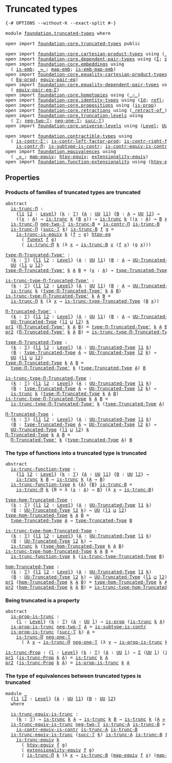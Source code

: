 # Truncated types

<pre class="Agda"><a id="28" class="Symbol">{-#</a> <a id="32" class="Keyword">OPTIONS</a> <a id="40" class="Pragma">--without-K</a> <a id="52" class="Pragma">--exact-split</a> <a id="66" class="Symbol">#-}</a>

<a id="71" class="Keyword">module</a> <a id="78" href="foundation.truncated-types.html" class="Module">foundation.truncated-types</a> <a id="105" class="Keyword">where</a>

<a id="112" class="Keyword">open</a> <a id="117" class="Keyword">import</a> <a id="124" href="foundation-core.truncated-types.html" class="Module">foundation-core.truncated-types</a> <a id="156" class="Keyword">public</a>

<a id="164" class="Keyword">open</a> <a id="169" class="Keyword">import</a> <a id="176" href="foundation-core.cartesian-product-types.html" class="Module">foundation-core.cartesian-product-types</a> <a id="216" class="Keyword">using</a> <a id="222" class="Symbol">(</a><a id="223" href="foundation-core.cartesian-product-types.html#577" class="Function Operator">_×_</a><a id="226" class="Symbol">)</a>
<a id="228" class="Keyword">open</a> <a id="233" class="Keyword">import</a> <a id="240" href="foundation-core.dependent-pair-types.html" class="Module">foundation-core.dependent-pair-types</a> <a id="277" class="Keyword">using</a> <a id="283" class="Symbol">(</a><a id="284" href="foundation-core.dependent-pair-types.html#502" class="Record">Σ</a><a id="285" class="Symbol">;</a> <a id="287" href="foundation-core.dependent-pair-types.html#575" class="InductiveConstructor">pair</a><a id="291" class="Symbol">;</a> <a id="293" href="foundation-core.dependent-pair-types.html#592" class="Field">pr1</a><a id="296" class="Symbol">;</a> <a id="298" href="foundation-core.dependent-pair-types.html#604" class="Field">pr2</a><a id="301" class="Symbol">)</a>
<a id="303" class="Keyword">open</a> <a id="308" class="Keyword">import</a> <a id="315" href="foundation-core.embeddings.html" class="Module">foundation-core.embeddings</a> <a id="342" class="Keyword">using</a>
  <a id="350" class="Symbol">(</a> <a id="352" href="foundation-core.embeddings.html#980" class="Function">is-emb</a><a id="358" class="Symbol">;</a> <a id="360" href="foundation-core.embeddings.html#1062" class="Function Operator">_↪_</a><a id="363" class="Symbol">;</a> <a id="365" href="foundation-core.embeddings.html#1205" class="Function">map-emb</a><a id="372" class="Symbol">;</a> <a id="374" href="foundation-core.embeddings.html#1252" class="Function">is-emb-map-emb</a><a id="388" class="Symbol">)</a>
<a id="390" class="Keyword">open</a> <a id="395" class="Keyword">import</a> <a id="402" href="foundation-core.equality-cartesian-product-types.html" class="Module">foundation-core.equality-cartesian-product-types</a> <a id="451" class="Keyword">using</a>
  <a id="459" class="Symbol">(</a> <a id="461" href="foundation-core.equality-cartesian-product-types.html#954" class="Function">Eq-prod</a><a id="468" class="Symbol">;</a> <a id="470" href="foundation-core.equality-cartesian-product-types.html#2322" class="Function">equiv-pair-eq</a><a id="483" class="Symbol">)</a>
<a id="485" class="Keyword">open</a> <a id="490" class="Keyword">import</a> <a id="497" href="foundation-core.equality-dependent-pair-types.html" class="Module">foundation-core.equality-dependent-pair-types</a> <a id="543" class="Keyword">using</a>
  <a id="551" class="Symbol">(</a> <a id="553" href="foundation-core.equality-dependent-pair-types.html#2412" class="Function">equiv-pair-eq-Σ</a><a id="568" class="Symbol">)</a>
<a id="570" class="Keyword">open</a> <a id="575" class="Keyword">import</a> <a id="582" href="foundation-core.homotopies.html" class="Module">foundation-core.homotopies</a> <a id="609" class="Keyword">using</a> <a id="615" class="Symbol">(</a><a id="616" href="foundation-core.homotopies.html#467" class="Function Operator">_~_</a><a id="619" class="Symbol">)</a>
<a id="621" class="Keyword">open</a> <a id="626" class="Keyword">import</a> <a id="633" href="foundation-core.identity-types.html" class="Module">foundation-core.identity-types</a> <a id="664" class="Keyword">using</a> <a id="670" class="Symbol">(</a><a id="671" href="foundation-core.identity-types.html#641" class="Datatype">Id</a><a id="673" class="Symbol">;</a> <a id="675" href="foundation-core.identity-types.html#694" class="InductiveConstructor">refl</a><a id="679" class="Symbol">;</a> <a id="681" href="foundation-core.identity-types.html#2853" class="Function">ap</a><a id="683" class="Symbol">;</a> <a id="685" href="foundation-core.identity-types.html#4584" class="Function">tr</a><a id="687" class="Symbol">)</a>
<a id="689" class="Keyword">open</a> <a id="694" class="Keyword">import</a> <a id="701" href="foundation-core.propositions.html" class="Module">foundation-core.propositions</a> <a id="730" class="Keyword">using</a> <a id="736" class="Symbol">(</a><a id="737" href="foundation-core.propositions.html#1246" class="Function">is-prop</a><a id="744" class="Symbol">)</a>
<a id="746" class="Keyword">open</a> <a id="751" class="Keyword">import</a> <a id="758" href="foundation-core.retractions.html" class="Module">foundation-core.retractions</a> <a id="786" class="Keyword">using</a> <a id="792" class="Symbol">(</a><a id="793" href="foundation-core.retractions.html#670" class="Function Operator">_retract-of_</a><a id="805" class="Symbol">)</a>
<a id="807" class="Keyword">open</a> <a id="812" class="Keyword">import</a> <a id="819" href="foundation-core.truncation-levels.html" class="Module">foundation-core.truncation-levels</a> <a id="853" class="Keyword">using</a>
  <a id="861" class="Symbol">(</a> <a id="863" href="foundation-core.truncation-levels.html#382" class="Datatype">𝕋</a><a id="864" class="Symbol">;</a> <a id="866" href="foundation-core.truncation-levels.html#403" class="InductiveConstructor">neg-two-𝕋</a><a id="875" class="Symbol">;</a> <a id="877" href="foundation-core.truncation-levels.html#435" class="Function">neg-one-𝕋</a><a id="886" class="Symbol">;</a> <a id="888" href="foundation-core.truncation-levels.html#419" class="InductiveConstructor">succ-𝕋</a><a id="894" class="Symbol">)</a>
<a id="896" class="Keyword">open</a> <a id="901" class="Keyword">import</a> <a id="908" href="foundation-core.universe-levels.html" class="Module">foundation-core.universe-levels</a> <a id="940" class="Keyword">using</a> <a id="946" class="Symbol">(</a><a id="947" href="Agda.Primitive.html#597" class="Postulate">Level</a><a id="952" class="Symbol">;</a> <a id="954" href="foundation-core.universe-levels.html#222" class="Primitive">UU</a><a id="956" class="Symbol">;</a> <a id="958" href="Agda.Primitive.html#810" class="Primitive Operator">_⊔_</a><a id="961" class="Symbol">)</a>

<a id="964" class="Keyword">open</a> <a id="969" class="Keyword">import</a> <a id="976" href="foundation.contractible-types.html" class="Module">foundation.contractible-types</a> <a id="1006" class="Keyword">using</a>
  <a id="1014" class="Symbol">(</a> <a id="1016" href="foundation-core.contractible-types.html#5794" class="Function">is-contr-Σ&#39;</a><a id="1027" class="Symbol">;</a> <a id="1029" href="foundation-core.contractible-types.html#4717" class="Function">is-contr-left-factor-prod</a><a id="1054" class="Symbol">;</a> <a id="1056" href="foundation-core.contractible-types.html#5065" class="Function">is-contr-right-factor-prod</a><a id="1082" class="Symbol">;</a>
    <a id="1088" href="foundation.contractible-types.html#1218" class="Function">is-contr-Π</a><a id="1098" class="Symbol">;</a> <a id="1100" href="foundation.contractible-types.html#2528" class="Function">is-subtype-is-contr</a><a id="1119" class="Symbol">;</a> <a id="1121" href="foundation.contractible-types.html#1681" class="Function">is-contr-equiv-is-contr</a><a id="1144" class="Symbol">)</a>
<a id="1146" class="Keyword">open</a> <a id="1151" class="Keyword">import</a> <a id="1158" href="foundation.equivalences.html" class="Module">foundation.equivalences</a> <a id="1182" class="Keyword">using</a>
  <a id="1190" class="Symbol">(</a> <a id="1192" href="foundation-core.equivalences.html#1607" class="Function Operator">_≃_</a><a id="1195" class="Symbol">;</a> <a id="1197" href="foundation-core.equivalences.html#1807" class="Function">map-equiv</a><a id="1206" class="Symbol">;</a> <a id="1208" href="foundation.equivalences.html#14016" class="Function">htpy-equiv</a><a id="1218" class="Symbol">;</a> <a id="1220" href="foundation.equivalences.html#14112" class="Function">extensionality-equiv</a><a id="1240" class="Symbol">)</a>
<a id="1242" class="Keyword">open</a> <a id="1247" class="Keyword">import</a> <a id="1254" href="foundation.function-extensionality.html" class="Module">foundation.function-extensionality</a> <a id="1289" class="Keyword">using</a> <a id="1295" class="Symbol">(</a><a id="1296" href="foundation.function-extensionality.html#946" class="Function">htpy-eq</a><a id="1303" class="Symbol">;</a> <a id="1305" href="foundation.function-extensionality.html#1240" class="Postulate">funext</a><a id="1311" class="Symbol">)</a>
</pre>
## Properties

### Products of families of truncated types are truncated

<pre class="Agda"><a id="1400" class="Keyword">abstract</a>
  <a id="is-trunc-Π"></a><a id="1411" href="foundation.truncated-types.html#1411" class="Function">is-trunc-Π</a> <a id="1422" class="Symbol">:</a>
    <a id="1428" class="Symbol">{</a><a id="1429" href="foundation.truncated-types.html#1429" class="Bound">l1</a> <a id="1432" href="foundation.truncated-types.html#1432" class="Bound">l2</a> <a id="1435" class="Symbol">:</a> <a id="1437" href="Agda.Primitive.html#597" class="Postulate">Level</a><a id="1442" class="Symbol">}</a> <a id="1444" class="Symbol">(</a><a id="1445" href="foundation.truncated-types.html#1445" class="Bound">k</a> <a id="1447" class="Symbol">:</a> <a id="1449" href="foundation-core.truncation-levels.html#382" class="Datatype">𝕋</a><a id="1450" class="Symbol">)</a> <a id="1452" class="Symbol">{</a><a id="1453" href="foundation.truncated-types.html#1453" class="Bound">A</a> <a id="1455" class="Symbol">:</a> <a id="1457" href="foundation-core.universe-levels.html#222" class="Primitive">UU</a> <a id="1460" href="foundation.truncated-types.html#1429" class="Bound">l1</a><a id="1462" class="Symbol">}</a> <a id="1464" class="Symbol">{</a><a id="1465" href="foundation.truncated-types.html#1465" class="Bound">B</a> <a id="1467" class="Symbol">:</a> <a id="1469" href="foundation.truncated-types.html#1453" class="Bound">A</a> <a id="1471" class="Symbol">→</a> <a id="1473" href="foundation-core.universe-levels.html#222" class="Primitive">UU</a> <a id="1476" href="foundation.truncated-types.html#1432" class="Bound">l2</a><a id="1478" class="Symbol">}</a> <a id="1480" class="Symbol">→</a>
    <a id="1486" class="Symbol">((</a><a id="1488" href="foundation.truncated-types.html#1488" class="Bound">x</a> <a id="1490" class="Symbol">:</a> <a id="1492" href="foundation.truncated-types.html#1453" class="Bound">A</a><a id="1493" class="Symbol">)</a> <a id="1495" class="Symbol">→</a> <a id="1497" href="foundation-core.truncated-types.html#1466" class="Function">is-trunc</a> <a id="1506" href="foundation.truncated-types.html#1445" class="Bound">k</a> <a id="1508" class="Symbol">(</a><a id="1509" href="foundation.truncated-types.html#1465" class="Bound">B</a> <a id="1511" href="foundation.truncated-types.html#1488" class="Bound">x</a><a id="1512" class="Symbol">))</a> <a id="1515" class="Symbol">→</a> <a id="1517" href="foundation-core.truncated-types.html#1466" class="Function">is-trunc</a> <a id="1526" href="foundation.truncated-types.html#1445" class="Bound">k</a> <a id="1528" class="Symbol">((</a><a id="1530" href="foundation.truncated-types.html#1530" class="Bound">x</a> <a id="1532" class="Symbol">:</a> <a id="1534" href="foundation.truncated-types.html#1453" class="Bound">A</a><a id="1535" class="Symbol">)</a> <a id="1537" class="Symbol">→</a> <a id="1539" href="foundation.truncated-types.html#1465" class="Bound">B</a> <a id="1541" href="foundation.truncated-types.html#1530" class="Bound">x</a><a id="1542" class="Symbol">)</a>
  <a id="1546" href="foundation.truncated-types.html#1411" class="Function">is-trunc-Π</a> <a id="1557" href="foundation-core.truncation-levels.html#403" class="InductiveConstructor">neg-two-𝕋</a> <a id="1567" href="foundation.truncated-types.html#1567" class="Bound">is-trunc-B</a> <a id="1578" class="Symbol">=</a> <a id="1580" href="foundation.contractible-types.html#1218" class="Function">is-contr-Π</a> <a id="1591" href="foundation.truncated-types.html#1567" class="Bound">is-trunc-B</a>
  <a id="1604" href="foundation.truncated-types.html#1411" class="Function">is-trunc-Π</a> <a id="1615" class="Symbol">(</a><a id="1616" href="foundation-core.truncation-levels.html#419" class="InductiveConstructor">succ-𝕋</a> <a id="1623" href="foundation.truncated-types.html#1623" class="Bound">k</a><a id="1624" class="Symbol">)</a> <a id="1626" href="foundation.truncated-types.html#1626" class="Bound">is-trunc-B</a> <a id="1637" href="foundation.truncated-types.html#1637" class="Bound">f</a> <a id="1639" href="foundation.truncated-types.html#1639" class="Bound">g</a> <a id="1641" class="Symbol">=</a>
    <a id="1647" href="foundation-core.truncated-types.html#3918" class="Function">is-trunc-is-equiv</a> <a id="1665" href="foundation.truncated-types.html#1623" class="Bound">k</a> <a id="1667" class="Symbol">(</a><a id="1668" href="foundation.truncated-types.html#1637" class="Bound">f</a> <a id="1670" href="foundation-core.homotopies.html#467" class="Function Operator">~</a> <a id="1672" href="foundation.truncated-types.html#1639" class="Bound">g</a><a id="1673" class="Symbol">)</a> <a id="1675" href="foundation.function-extensionality.html#946" class="Function">htpy-eq</a>
      <a id="1689" class="Symbol">(</a> <a id="1691" href="foundation.function-extensionality.html#1240" class="Postulate">funext</a> <a id="1698" href="foundation.truncated-types.html#1637" class="Bound">f</a> <a id="1700" href="foundation.truncated-types.html#1639" class="Bound">g</a><a id="1701" class="Symbol">)</a>
      <a id="1709" class="Symbol">(</a> <a id="1711" href="foundation.truncated-types.html#1411" class="Function">is-trunc-Π</a> <a id="1722" href="foundation.truncated-types.html#1623" class="Bound">k</a> <a id="1724" class="Symbol">(λ</a> <a id="1727" href="foundation.truncated-types.html#1727" class="Bound">x</a> <a id="1729" class="Symbol">→</a> <a id="1731" href="foundation.truncated-types.html#1626" class="Bound">is-trunc-B</a> <a id="1742" href="foundation.truncated-types.html#1727" class="Bound">x</a> <a id="1744" class="Symbol">(</a><a id="1745" href="foundation.truncated-types.html#1637" class="Bound">f</a> <a id="1747" href="foundation.truncated-types.html#1727" class="Bound">x</a><a id="1748" class="Symbol">)</a> <a id="1750" class="Symbol">(</a><a id="1751" href="foundation.truncated-types.html#1639" class="Bound">g</a> <a id="1753" href="foundation.truncated-types.html#1727" class="Bound">x</a><a id="1754" class="Symbol">)))</a>

<a id="type-Π-Truncated-Type&#39;"></a><a id="1759" href="foundation.truncated-types.html#1759" class="Function">type-Π-Truncated-Type&#39;</a> <a id="1782" class="Symbol">:</a>
  <a id="1786" class="Symbol">(</a><a id="1787" href="foundation.truncated-types.html#1787" class="Bound">k</a> <a id="1789" class="Symbol">:</a> <a id="1791" href="foundation-core.truncation-levels.html#382" class="Datatype">𝕋</a><a id="1792" class="Symbol">)</a> <a id="1794" class="Symbol">{</a><a id="1795" href="foundation.truncated-types.html#1795" class="Bound">l1</a> <a id="1798" href="foundation.truncated-types.html#1798" class="Bound">l2</a> <a id="1801" class="Symbol">:</a> <a id="1803" href="Agda.Primitive.html#597" class="Postulate">Level</a><a id="1808" class="Symbol">}</a> <a id="1810" class="Symbol">(</a><a id="1811" href="foundation.truncated-types.html#1811" class="Bound">A</a> <a id="1813" class="Symbol">:</a> <a id="1815" href="foundation-core.universe-levels.html#222" class="Primitive">UU</a> <a id="1818" href="foundation.truncated-types.html#1795" class="Bound">l1</a><a id="1820" class="Symbol">)</a> <a id="1822" class="Symbol">(</a><a id="1823" href="foundation.truncated-types.html#1823" class="Bound">B</a> <a id="1825" class="Symbol">:</a> <a id="1827" href="foundation.truncated-types.html#1811" class="Bound">A</a> <a id="1829" class="Symbol">→</a> <a id="1831" href="foundation-core.truncated-types.html#1651" class="Function">UU-Truncated-Type</a> <a id="1849" href="foundation.truncated-types.html#1798" class="Bound">l2</a> <a id="1852" href="foundation.truncated-types.html#1787" class="Bound">k</a><a id="1853" class="Symbol">)</a> <a id="1855" class="Symbol">→</a>
  <a id="1859" href="foundation-core.universe-levels.html#222" class="Primitive">UU</a> <a id="1862" class="Symbol">(</a><a id="1863" href="foundation.truncated-types.html#1795" class="Bound">l1</a> <a id="1866" href="Agda.Primitive.html#810" class="Primitive Operator">⊔</a> <a id="1868" href="foundation.truncated-types.html#1798" class="Bound">l2</a><a id="1870" class="Symbol">)</a>
<a id="1872" href="foundation.truncated-types.html#1759" class="Function">type-Π-Truncated-Type&#39;</a> <a id="1895" href="foundation.truncated-types.html#1895" class="Bound">k</a> <a id="1897" href="foundation.truncated-types.html#1897" class="Bound">A</a> <a id="1899" href="foundation.truncated-types.html#1899" class="Bound">B</a> <a id="1901" class="Symbol">=</a> <a id="1903" class="Symbol">(</a><a id="1904" href="foundation.truncated-types.html#1904" class="Bound">x</a> <a id="1906" class="Symbol">:</a> <a id="1908" href="foundation.truncated-types.html#1897" class="Bound">A</a><a id="1909" class="Symbol">)</a> <a id="1911" class="Symbol">→</a> <a id="1913" href="foundation-core.truncated-types.html#1792" class="Function">type-Truncated-Type</a> <a id="1933" class="Symbol">(</a><a id="1934" href="foundation.truncated-types.html#1899" class="Bound">B</a> <a id="1936" href="foundation.truncated-types.html#1904" class="Bound">x</a><a id="1937" class="Symbol">)</a>

<a id="is-trunc-type-Π-Truncated-Type&#39;"></a><a id="1940" href="foundation.truncated-types.html#1940" class="Function">is-trunc-type-Π-Truncated-Type&#39;</a> <a id="1972" class="Symbol">:</a>
  <a id="1976" class="Symbol">(</a><a id="1977" href="foundation.truncated-types.html#1977" class="Bound">k</a> <a id="1979" class="Symbol">:</a> <a id="1981" href="foundation-core.truncation-levels.html#382" class="Datatype">𝕋</a><a id="1982" class="Symbol">)</a> <a id="1984" class="Symbol">{</a><a id="1985" href="foundation.truncated-types.html#1985" class="Bound">l1</a> <a id="1988" href="foundation.truncated-types.html#1988" class="Bound">l2</a> <a id="1991" class="Symbol">:</a> <a id="1993" href="Agda.Primitive.html#597" class="Postulate">Level</a><a id="1998" class="Symbol">}</a> <a id="2000" class="Symbol">(</a><a id="2001" href="foundation.truncated-types.html#2001" class="Bound">A</a> <a id="2003" class="Symbol">:</a> <a id="2005" href="foundation-core.universe-levels.html#222" class="Primitive">UU</a> <a id="2008" href="foundation.truncated-types.html#1985" class="Bound">l1</a><a id="2010" class="Symbol">)</a> <a id="2012" class="Symbol">(</a><a id="2013" href="foundation.truncated-types.html#2013" class="Bound">B</a> <a id="2015" class="Symbol">:</a> <a id="2017" href="foundation.truncated-types.html#2001" class="Bound">A</a> <a id="2019" class="Symbol">→</a> <a id="2021" href="foundation-core.truncated-types.html#1651" class="Function">UU-Truncated-Type</a> <a id="2039" href="foundation.truncated-types.html#1988" class="Bound">l2</a> <a id="2042" href="foundation.truncated-types.html#1977" class="Bound">k</a><a id="2043" class="Symbol">)</a> <a id="2045" class="Symbol">→</a>
  <a id="2049" href="foundation-core.truncated-types.html#1466" class="Function">is-trunc</a> <a id="2058" href="foundation.truncated-types.html#1977" class="Bound">k</a> <a id="2060" class="Symbol">(</a><a id="2061" href="foundation.truncated-types.html#1759" class="Function">type-Π-Truncated-Type&#39;</a> <a id="2084" href="foundation.truncated-types.html#1977" class="Bound">k</a> <a id="2086" href="foundation.truncated-types.html#2001" class="Bound">A</a> <a id="2088" href="foundation.truncated-types.html#2013" class="Bound">B</a><a id="2089" class="Symbol">)</a>
<a id="2091" href="foundation.truncated-types.html#1940" class="Function">is-trunc-type-Π-Truncated-Type&#39;</a> <a id="2123" href="foundation.truncated-types.html#2123" class="Bound">k</a> <a id="2125" href="foundation.truncated-types.html#2125" class="Bound">A</a> <a id="2127" href="foundation.truncated-types.html#2127" class="Bound">B</a> <a id="2129" class="Symbol">=</a>
  <a id="2133" href="foundation.truncated-types.html#1411" class="Function">is-trunc-Π</a> <a id="2144" href="foundation.truncated-types.html#2123" class="Bound">k</a> <a id="2146" class="Symbol">(λ</a> <a id="2149" href="foundation.truncated-types.html#2149" class="Bound">x</a> <a id="2151" class="Symbol">→</a> <a id="2153" href="foundation-core.truncated-types.html#1887" class="Function">is-trunc-type-Truncated-Type</a> <a id="2182" class="Symbol">(</a><a id="2183" href="foundation.truncated-types.html#2127" class="Bound">B</a> <a id="2185" href="foundation.truncated-types.html#2149" class="Bound">x</a><a id="2186" class="Symbol">))</a>

<a id="Π-Truncated-Type&#39;"></a><a id="2190" href="foundation.truncated-types.html#2190" class="Function">Π-Truncated-Type&#39;</a> <a id="2208" class="Symbol">:</a>
  <a id="2212" class="Symbol">(</a><a id="2213" href="foundation.truncated-types.html#2213" class="Bound">k</a> <a id="2215" class="Symbol">:</a> <a id="2217" href="foundation-core.truncation-levels.html#382" class="Datatype">𝕋</a><a id="2218" class="Symbol">)</a> <a id="2220" class="Symbol">{</a><a id="2221" href="foundation.truncated-types.html#2221" class="Bound">l1</a> <a id="2224" href="foundation.truncated-types.html#2224" class="Bound">l2</a> <a id="2227" class="Symbol">:</a> <a id="2229" href="Agda.Primitive.html#597" class="Postulate">Level</a><a id="2234" class="Symbol">}</a> <a id="2236" class="Symbol">(</a><a id="2237" href="foundation.truncated-types.html#2237" class="Bound">A</a> <a id="2239" class="Symbol">:</a> <a id="2241" href="foundation-core.universe-levels.html#222" class="Primitive">UU</a> <a id="2244" href="foundation.truncated-types.html#2221" class="Bound">l1</a><a id="2246" class="Symbol">)</a> <a id="2248" class="Symbol">(</a><a id="2249" href="foundation.truncated-types.html#2249" class="Bound">B</a> <a id="2251" class="Symbol">:</a> <a id="2253" href="foundation.truncated-types.html#2237" class="Bound">A</a> <a id="2255" class="Symbol">→</a> <a id="2257" href="foundation-core.truncated-types.html#1651" class="Function">UU-Truncated-Type</a> <a id="2275" href="foundation.truncated-types.html#2224" class="Bound">l2</a> <a id="2278" href="foundation.truncated-types.html#2213" class="Bound">k</a><a id="2279" class="Symbol">)</a> <a id="2281" class="Symbol">→</a>
  <a id="2285" href="foundation-core.truncated-types.html#1651" class="Function">UU-Truncated-Type</a> <a id="2303" class="Symbol">(</a><a id="2304" href="foundation.truncated-types.html#2221" class="Bound">l1</a> <a id="2307" href="Agda.Primitive.html#810" class="Primitive Operator">⊔</a> <a id="2309" href="foundation.truncated-types.html#2224" class="Bound">l2</a><a id="2311" class="Symbol">)</a> <a id="2313" href="foundation.truncated-types.html#2213" class="Bound">k</a>
<a id="2315" href="foundation-core.dependent-pair-types.html#592" class="Field">pr1</a> <a id="2319" class="Symbol">(</a><a id="2320" href="foundation.truncated-types.html#2190" class="Function">Π-Truncated-Type&#39;</a> <a id="2338" href="foundation.truncated-types.html#2338" class="Bound">k</a> <a id="2340" href="foundation.truncated-types.html#2340" class="Bound">A</a> <a id="2342" href="foundation.truncated-types.html#2342" class="Bound">B</a><a id="2343" class="Symbol">)</a> <a id="2345" class="Symbol">=</a> <a id="2347" href="foundation.truncated-types.html#1759" class="Function">type-Π-Truncated-Type&#39;</a> <a id="2370" href="foundation.truncated-types.html#2338" class="Bound">k</a> <a id="2372" href="foundation.truncated-types.html#2340" class="Bound">A</a> <a id="2374" href="foundation.truncated-types.html#2342" class="Bound">B</a>
<a id="2376" href="foundation-core.dependent-pair-types.html#604" class="Field">pr2</a> <a id="2380" class="Symbol">(</a><a id="2381" href="foundation.truncated-types.html#2190" class="Function">Π-Truncated-Type&#39;</a> <a id="2399" href="foundation.truncated-types.html#2399" class="Bound">k</a> <a id="2401" href="foundation.truncated-types.html#2401" class="Bound">A</a> <a id="2403" href="foundation.truncated-types.html#2403" class="Bound">B</a><a id="2404" class="Symbol">)</a> <a id="2406" class="Symbol">=</a> <a id="2408" href="foundation.truncated-types.html#1940" class="Function">is-trunc-type-Π-Truncated-Type&#39;</a> <a id="2440" href="foundation.truncated-types.html#2399" class="Bound">k</a> <a id="2442" href="foundation.truncated-types.html#2401" class="Bound">A</a> <a id="2444" href="foundation.truncated-types.html#2403" class="Bound">B</a>

<a id="type-Π-Truncated-Type"></a><a id="2447" href="foundation.truncated-types.html#2447" class="Function">type-Π-Truncated-Type</a> <a id="2469" class="Symbol">:</a>
  <a id="2473" class="Symbol">(</a><a id="2474" href="foundation.truncated-types.html#2474" class="Bound">k</a> <a id="2476" class="Symbol">:</a> <a id="2478" href="foundation-core.truncation-levels.html#382" class="Datatype">𝕋</a><a id="2479" class="Symbol">)</a> <a id="2481" class="Symbol">{</a><a id="2482" href="foundation.truncated-types.html#2482" class="Bound">l1</a> <a id="2485" href="foundation.truncated-types.html#2485" class="Bound">l2</a> <a id="2488" class="Symbol">:</a> <a id="2490" href="Agda.Primitive.html#597" class="Postulate">Level</a><a id="2495" class="Symbol">}</a> <a id="2497" class="Symbol">(</a><a id="2498" href="foundation.truncated-types.html#2498" class="Bound">A</a> <a id="2500" class="Symbol">:</a> <a id="2502" href="foundation-core.truncated-types.html#1651" class="Function">UU-Truncated-Type</a> <a id="2520" href="foundation.truncated-types.html#2482" class="Bound">l1</a> <a id="2523" href="foundation.truncated-types.html#2474" class="Bound">k</a><a id="2524" class="Symbol">)</a>
  <a id="2528" class="Symbol">(</a><a id="2529" href="foundation.truncated-types.html#2529" class="Bound">B</a> <a id="2531" class="Symbol">:</a> <a id="2533" href="foundation-core.truncated-types.html#1792" class="Function">type-Truncated-Type</a> <a id="2553" href="foundation.truncated-types.html#2498" class="Bound">A</a> <a id="2555" class="Symbol">→</a> <a id="2557" href="foundation-core.truncated-types.html#1651" class="Function">UU-Truncated-Type</a> <a id="2575" href="foundation.truncated-types.html#2485" class="Bound">l2</a> <a id="2578" href="foundation.truncated-types.html#2474" class="Bound">k</a><a id="2579" class="Symbol">)</a> <a id="2581" class="Symbol">→</a>
  <a id="2585" href="foundation-core.universe-levels.html#222" class="Primitive">UU</a> <a id="2588" class="Symbol">(</a><a id="2589" href="foundation.truncated-types.html#2482" class="Bound">l1</a> <a id="2592" href="Agda.Primitive.html#810" class="Primitive Operator">⊔</a> <a id="2594" href="foundation.truncated-types.html#2485" class="Bound">l2</a><a id="2596" class="Symbol">)</a>
<a id="2598" href="foundation.truncated-types.html#2447" class="Function">type-Π-Truncated-Type</a> <a id="2620" href="foundation.truncated-types.html#2620" class="Bound">k</a> <a id="2622" href="foundation.truncated-types.html#2622" class="Bound">A</a> <a id="2624" href="foundation.truncated-types.html#2624" class="Bound">B</a> <a id="2626" class="Symbol">=</a>
  <a id="2630" href="foundation.truncated-types.html#1759" class="Function">type-Π-Truncated-Type&#39;</a> <a id="2653" href="foundation.truncated-types.html#2620" class="Bound">k</a> <a id="2655" class="Symbol">(</a><a id="2656" href="foundation-core.truncated-types.html#1792" class="Function">type-Truncated-Type</a> <a id="2676" href="foundation.truncated-types.html#2622" class="Bound">A</a><a id="2677" class="Symbol">)</a> <a id="2679" href="foundation.truncated-types.html#2624" class="Bound">B</a>

<a id="is-trunc-type-Π-Truncated-Type"></a><a id="2682" href="foundation.truncated-types.html#2682" class="Function">is-trunc-type-Π-Truncated-Type</a> <a id="2713" class="Symbol">:</a>
  <a id="2717" class="Symbol">(</a><a id="2718" href="foundation.truncated-types.html#2718" class="Bound">k</a> <a id="2720" class="Symbol">:</a> <a id="2722" href="foundation-core.truncation-levels.html#382" class="Datatype">𝕋</a><a id="2723" class="Symbol">)</a> <a id="2725" class="Symbol">{</a><a id="2726" href="foundation.truncated-types.html#2726" class="Bound">l1</a> <a id="2729" href="foundation.truncated-types.html#2729" class="Bound">l2</a> <a id="2732" class="Symbol">:</a> <a id="2734" href="Agda.Primitive.html#597" class="Postulate">Level</a><a id="2739" class="Symbol">}</a> <a id="2741" class="Symbol">(</a><a id="2742" href="foundation.truncated-types.html#2742" class="Bound">A</a> <a id="2744" class="Symbol">:</a> <a id="2746" href="foundation-core.truncated-types.html#1651" class="Function">UU-Truncated-Type</a> <a id="2764" href="foundation.truncated-types.html#2726" class="Bound">l1</a> <a id="2767" href="foundation.truncated-types.html#2718" class="Bound">k</a><a id="2768" class="Symbol">)</a>
  <a id="2772" class="Symbol">(</a><a id="2773" href="foundation.truncated-types.html#2773" class="Bound">B</a> <a id="2775" class="Symbol">:</a> <a id="2777" href="foundation-core.truncated-types.html#1792" class="Function">type-Truncated-Type</a> <a id="2797" href="foundation.truncated-types.html#2742" class="Bound">A</a> <a id="2799" class="Symbol">→</a> <a id="2801" href="foundation-core.truncated-types.html#1651" class="Function">UU-Truncated-Type</a> <a id="2819" href="foundation.truncated-types.html#2729" class="Bound">l2</a> <a id="2822" href="foundation.truncated-types.html#2718" class="Bound">k</a><a id="2823" class="Symbol">)</a> <a id="2825" class="Symbol">→</a>
  <a id="2829" href="foundation-core.truncated-types.html#1466" class="Function">is-trunc</a> <a id="2838" href="foundation.truncated-types.html#2718" class="Bound">k</a> <a id="2840" class="Symbol">(</a><a id="2841" href="foundation.truncated-types.html#2447" class="Function">type-Π-Truncated-Type</a> <a id="2863" href="foundation.truncated-types.html#2718" class="Bound">k</a> <a id="2865" href="foundation.truncated-types.html#2742" class="Bound">A</a> <a id="2867" href="foundation.truncated-types.html#2773" class="Bound">B</a><a id="2868" class="Symbol">)</a>
<a id="2870" href="foundation.truncated-types.html#2682" class="Function">is-trunc-type-Π-Truncated-Type</a> <a id="2901" href="foundation.truncated-types.html#2901" class="Bound">k</a> <a id="2903" href="foundation.truncated-types.html#2903" class="Bound">A</a> <a id="2905" href="foundation.truncated-types.html#2905" class="Bound">B</a> <a id="2907" class="Symbol">=</a>
  <a id="2911" href="foundation.truncated-types.html#1940" class="Function">is-trunc-type-Π-Truncated-Type&#39;</a> <a id="2943" href="foundation.truncated-types.html#2901" class="Bound">k</a> <a id="2945" class="Symbol">(</a><a id="2946" href="foundation-core.truncated-types.html#1792" class="Function">type-Truncated-Type</a> <a id="2966" href="foundation.truncated-types.html#2903" class="Bound">A</a><a id="2967" class="Symbol">)</a> <a id="2969" href="foundation.truncated-types.html#2905" class="Bound">B</a>

<a id="Π-Truncated-Type"></a><a id="2972" href="foundation.truncated-types.html#2972" class="Function">Π-Truncated-Type</a> <a id="2989" class="Symbol">:</a>
  <a id="2993" class="Symbol">(</a><a id="2994" href="foundation.truncated-types.html#2994" class="Bound">k</a> <a id="2996" class="Symbol">:</a> <a id="2998" href="foundation-core.truncation-levels.html#382" class="Datatype">𝕋</a><a id="2999" class="Symbol">)</a> <a id="3001" class="Symbol">{</a><a id="3002" href="foundation.truncated-types.html#3002" class="Bound">l1</a> <a id="3005" href="foundation.truncated-types.html#3005" class="Bound">l2</a> <a id="3008" class="Symbol">:</a> <a id="3010" href="Agda.Primitive.html#597" class="Postulate">Level</a><a id="3015" class="Symbol">}</a> <a id="3017" class="Symbol">(</a><a id="3018" href="foundation.truncated-types.html#3018" class="Bound">A</a> <a id="3020" class="Symbol">:</a> <a id="3022" href="foundation-core.truncated-types.html#1651" class="Function">UU-Truncated-Type</a> <a id="3040" href="foundation.truncated-types.html#3002" class="Bound">l1</a> <a id="3043" href="foundation.truncated-types.html#2994" class="Bound">k</a><a id="3044" class="Symbol">)</a>
  <a id="3048" class="Symbol">(</a><a id="3049" href="foundation.truncated-types.html#3049" class="Bound">B</a> <a id="3051" class="Symbol">:</a> <a id="3053" href="foundation-core.truncated-types.html#1792" class="Function">type-Truncated-Type</a> <a id="3073" href="foundation.truncated-types.html#3018" class="Bound">A</a> <a id="3075" class="Symbol">→</a> <a id="3077" href="foundation-core.truncated-types.html#1651" class="Function">UU-Truncated-Type</a> <a id="3095" href="foundation.truncated-types.html#3005" class="Bound">l2</a> <a id="3098" href="foundation.truncated-types.html#2994" class="Bound">k</a><a id="3099" class="Symbol">)</a> <a id="3101" class="Symbol">→</a>
  <a id="3105" href="foundation-core.truncated-types.html#1651" class="Function">UU-Truncated-Type</a> <a id="3123" class="Symbol">(</a><a id="3124" href="foundation.truncated-types.html#3002" class="Bound">l1</a> <a id="3127" href="Agda.Primitive.html#810" class="Primitive Operator">⊔</a> <a id="3129" href="foundation.truncated-types.html#3005" class="Bound">l2</a><a id="3131" class="Symbol">)</a> <a id="3133" href="foundation.truncated-types.html#2994" class="Bound">k</a>
<a id="3135" href="foundation.truncated-types.html#2972" class="Function">Π-Truncated-Type</a> <a id="3152" href="foundation.truncated-types.html#3152" class="Bound">k</a> <a id="3154" href="foundation.truncated-types.html#3154" class="Bound">A</a> <a id="3156" href="foundation.truncated-types.html#3156" class="Bound">B</a> <a id="3158" class="Symbol">=</a>
  <a id="3162" href="foundation.truncated-types.html#2190" class="Function">Π-Truncated-Type&#39;</a> <a id="3180" href="foundation.truncated-types.html#3152" class="Bound">k</a> <a id="3182" class="Symbol">(</a><a id="3183" href="foundation-core.truncated-types.html#1792" class="Function">type-Truncated-Type</a> <a id="3203" href="foundation.truncated-types.html#3154" class="Bound">A</a><a id="3204" class="Symbol">)</a> <a id="3206" href="foundation.truncated-types.html#3156" class="Bound">B</a>
</pre>
### The type of functions into a truncated type is truncated

<pre class="Agda"><a id="3283" class="Keyword">abstract</a>
  <a id="is-trunc-function-type"></a><a id="3294" href="foundation.truncated-types.html#3294" class="Function">is-trunc-function-type</a> <a id="3317" class="Symbol">:</a>
    <a id="3323" class="Symbol">{</a><a id="3324" href="foundation.truncated-types.html#3324" class="Bound">l1</a> <a id="3327" href="foundation.truncated-types.html#3327" class="Bound">l2</a> <a id="3330" class="Symbol">:</a> <a id="3332" href="Agda.Primitive.html#597" class="Postulate">Level</a><a id="3337" class="Symbol">}</a> <a id="3339" class="Symbol">(</a><a id="3340" href="foundation.truncated-types.html#3340" class="Bound">k</a> <a id="3342" class="Symbol">:</a> <a id="3344" href="foundation-core.truncation-levels.html#382" class="Datatype">𝕋</a><a id="3345" class="Symbol">)</a> <a id="3347" class="Symbol">{</a><a id="3348" href="foundation.truncated-types.html#3348" class="Bound">A</a> <a id="3350" class="Symbol">:</a> <a id="3352" href="foundation-core.universe-levels.html#222" class="Primitive">UU</a> <a id="3355" href="foundation.truncated-types.html#3324" class="Bound">l1</a><a id="3357" class="Symbol">}</a> <a id="3359" class="Symbol">{</a><a id="3360" href="foundation.truncated-types.html#3360" class="Bound">B</a> <a id="3362" class="Symbol">:</a> <a id="3364" href="foundation-core.universe-levels.html#222" class="Primitive">UU</a> <a id="3367" href="foundation.truncated-types.html#3327" class="Bound">l2</a><a id="3369" class="Symbol">}</a> <a id="3371" class="Symbol">→</a>
    <a id="3377" href="foundation-core.truncated-types.html#1466" class="Function">is-trunc</a> <a id="3386" href="foundation.truncated-types.html#3340" class="Bound">k</a> <a id="3388" href="foundation.truncated-types.html#3360" class="Bound">B</a> <a id="3390" class="Symbol">→</a> <a id="3392" href="foundation-core.truncated-types.html#1466" class="Function">is-trunc</a> <a id="3401" href="foundation.truncated-types.html#3340" class="Bound">k</a> <a id="3403" class="Symbol">(</a><a id="3404" href="foundation.truncated-types.html#3348" class="Bound">A</a> <a id="3406" class="Symbol">→</a> <a id="3408" href="foundation.truncated-types.html#3360" class="Bound">B</a><a id="3409" class="Symbol">)</a>
  <a id="3413" href="foundation.truncated-types.html#3294" class="Function">is-trunc-function-type</a> <a id="3436" href="foundation.truncated-types.html#3436" class="Bound">k</a> <a id="3438" class="Symbol">{</a><a id="3439" href="foundation.truncated-types.html#3439" class="Bound">A</a><a id="3440" class="Symbol">}</a> <a id="3442" class="Symbol">{</a><a id="3443" href="foundation.truncated-types.html#3443" class="Bound">B</a><a id="3444" class="Symbol">}</a> <a id="3446" href="foundation.truncated-types.html#3446" class="Bound">is-trunc-B</a> <a id="3457" class="Symbol">=</a>
    <a id="3463" href="foundation.truncated-types.html#1411" class="Function">is-trunc-Π</a> <a id="3474" href="foundation.truncated-types.html#3436" class="Bound">k</a> <a id="3476" class="Symbol">{</a><a id="3477" class="Argument">B</a> <a id="3479" class="Symbol">=</a> <a id="3481" class="Symbol">λ</a> <a id="3483" class="Symbol">(</a><a id="3484" href="foundation.truncated-types.html#3484" class="Bound">x</a> <a id="3486" class="Symbol">:</a> <a id="3488" href="foundation.truncated-types.html#3439" class="Bound">A</a><a id="3489" class="Symbol">)</a> <a id="3491" class="Symbol">→</a> <a id="3493" href="foundation.truncated-types.html#3443" class="Bound">B</a><a id="3494" class="Symbol">}</a> <a id="3496" class="Symbol">(λ</a> <a id="3499" href="foundation.truncated-types.html#3499" class="Bound">x</a> <a id="3501" class="Symbol">→</a> <a id="3503" href="foundation.truncated-types.html#3446" class="Bound">is-trunc-B</a><a id="3513" class="Symbol">)</a>

<a id="type-hom-Truncated-Type"></a><a id="3516" href="foundation.truncated-types.html#3516" class="Function">type-hom-Truncated-Type</a> <a id="3540" class="Symbol">:</a>
  <a id="3544" class="Symbol">(</a><a id="3545" href="foundation.truncated-types.html#3545" class="Bound">k</a> <a id="3547" class="Symbol">:</a> <a id="3549" href="foundation-core.truncation-levels.html#382" class="Datatype">𝕋</a><a id="3550" class="Symbol">)</a> <a id="3552" class="Symbol">{</a><a id="3553" href="foundation.truncated-types.html#3553" class="Bound">l1</a> <a id="3556" href="foundation.truncated-types.html#3556" class="Bound">l2</a> <a id="3559" class="Symbol">:</a> <a id="3561" href="Agda.Primitive.html#597" class="Postulate">Level</a><a id="3566" class="Symbol">}</a> <a id="3568" class="Symbol">(</a><a id="3569" href="foundation.truncated-types.html#3569" class="Bound">A</a> <a id="3571" class="Symbol">:</a> <a id="3573" href="foundation-core.truncated-types.html#1651" class="Function">UU-Truncated-Type</a> <a id="3591" href="foundation.truncated-types.html#3553" class="Bound">l1</a> <a id="3594" href="foundation.truncated-types.html#3545" class="Bound">k</a><a id="3595" class="Symbol">)</a>
  <a id="3599" class="Symbol">(</a><a id="3600" href="foundation.truncated-types.html#3600" class="Bound">B</a> <a id="3602" class="Symbol">:</a> <a id="3604" href="foundation-core.truncated-types.html#1651" class="Function">UU-Truncated-Type</a> <a id="3622" href="foundation.truncated-types.html#3556" class="Bound">l2</a> <a id="3625" href="foundation.truncated-types.html#3545" class="Bound">k</a><a id="3626" class="Symbol">)</a> <a id="3628" class="Symbol">→</a> <a id="3630" href="foundation-core.universe-levels.html#222" class="Primitive">UU</a> <a id="3633" class="Symbol">(</a><a id="3634" href="foundation.truncated-types.html#3553" class="Bound">l1</a> <a id="3637" href="Agda.Primitive.html#810" class="Primitive Operator">⊔</a> <a id="3639" href="foundation.truncated-types.html#3556" class="Bound">l2</a><a id="3641" class="Symbol">)</a>
<a id="3643" href="foundation.truncated-types.html#3516" class="Function">type-hom-Truncated-Type</a> <a id="3667" href="foundation.truncated-types.html#3667" class="Bound">k</a> <a id="3669" href="foundation.truncated-types.html#3669" class="Bound">A</a> <a id="3671" href="foundation.truncated-types.html#3671" class="Bound">B</a> <a id="3673" class="Symbol">=</a>
  <a id="3677" href="foundation-core.truncated-types.html#1792" class="Function">type-Truncated-Type</a> <a id="3697" href="foundation.truncated-types.html#3669" class="Bound">A</a> <a id="3699" class="Symbol">→</a> <a id="3701" href="foundation-core.truncated-types.html#1792" class="Function">type-Truncated-Type</a> <a id="3721" href="foundation.truncated-types.html#3671" class="Bound">B</a>

<a id="is-trunc-type-hom-Truncated-Type"></a><a id="3724" href="foundation.truncated-types.html#3724" class="Function">is-trunc-type-hom-Truncated-Type</a> <a id="3757" class="Symbol">:</a>
  <a id="3761" class="Symbol">(</a><a id="3762" href="foundation.truncated-types.html#3762" class="Bound">k</a> <a id="3764" class="Symbol">:</a> <a id="3766" href="foundation-core.truncation-levels.html#382" class="Datatype">𝕋</a><a id="3767" class="Symbol">)</a> <a id="3769" class="Symbol">{</a><a id="3770" href="foundation.truncated-types.html#3770" class="Bound">l1</a> <a id="3773" href="foundation.truncated-types.html#3773" class="Bound">l2</a> <a id="3776" class="Symbol">:</a> <a id="3778" href="Agda.Primitive.html#597" class="Postulate">Level</a><a id="3783" class="Symbol">}</a> <a id="3785" class="Symbol">(</a><a id="3786" href="foundation.truncated-types.html#3786" class="Bound">A</a> <a id="3788" class="Symbol">:</a> <a id="3790" href="foundation-core.truncated-types.html#1651" class="Function">UU-Truncated-Type</a> <a id="3808" href="foundation.truncated-types.html#3770" class="Bound">l1</a> <a id="3811" href="foundation.truncated-types.html#3762" class="Bound">k</a><a id="3812" class="Symbol">)</a>
  <a id="3816" class="Symbol">(</a><a id="3817" href="foundation.truncated-types.html#3817" class="Bound">B</a> <a id="3819" class="Symbol">:</a> <a id="3821" href="foundation-core.truncated-types.html#1651" class="Function">UU-Truncated-Type</a> <a id="3839" href="foundation.truncated-types.html#3773" class="Bound">l2</a> <a id="3842" href="foundation.truncated-types.html#3762" class="Bound">k</a><a id="3843" class="Symbol">)</a> <a id="3845" class="Symbol">→</a>
  <a id="3849" href="foundation-core.truncated-types.html#1466" class="Function">is-trunc</a> <a id="3858" href="foundation.truncated-types.html#3762" class="Bound">k</a> <a id="3860" class="Symbol">(</a><a id="3861" href="foundation.truncated-types.html#3516" class="Function">type-hom-Truncated-Type</a> <a id="3885" href="foundation.truncated-types.html#3762" class="Bound">k</a> <a id="3887" href="foundation.truncated-types.html#3786" class="Bound">A</a> <a id="3889" href="foundation.truncated-types.html#3817" class="Bound">B</a><a id="3890" class="Symbol">)</a>
<a id="3892" href="foundation.truncated-types.html#3724" class="Function">is-trunc-type-hom-Truncated-Type</a> <a id="3925" href="foundation.truncated-types.html#3925" class="Bound">k</a> <a id="3927" href="foundation.truncated-types.html#3927" class="Bound">A</a> <a id="3929" href="foundation.truncated-types.html#3929" class="Bound">B</a> <a id="3931" class="Symbol">=</a>
  <a id="3935" href="foundation.truncated-types.html#3294" class="Function">is-trunc-function-type</a> <a id="3958" href="foundation.truncated-types.html#3925" class="Bound">k</a> <a id="3960" class="Symbol">(</a><a id="3961" href="foundation-core.truncated-types.html#1887" class="Function">is-trunc-type-Truncated-Type</a> <a id="3990" href="foundation.truncated-types.html#3929" class="Bound">B</a><a id="3991" class="Symbol">)</a>

<a id="hom-Truncated-Type"></a><a id="3994" href="foundation.truncated-types.html#3994" class="Function">hom-Truncated-Type</a> <a id="4013" class="Symbol">:</a>
  <a id="4017" class="Symbol">(</a><a id="4018" href="foundation.truncated-types.html#4018" class="Bound">k</a> <a id="4020" class="Symbol">:</a> <a id="4022" href="foundation-core.truncation-levels.html#382" class="Datatype">𝕋</a><a id="4023" class="Symbol">)</a> <a id="4025" class="Symbol">{</a><a id="4026" href="foundation.truncated-types.html#4026" class="Bound">l1</a> <a id="4029" href="foundation.truncated-types.html#4029" class="Bound">l2</a> <a id="4032" class="Symbol">:</a> <a id="4034" href="Agda.Primitive.html#597" class="Postulate">Level</a><a id="4039" class="Symbol">}</a> <a id="4041" class="Symbol">(</a><a id="4042" href="foundation.truncated-types.html#4042" class="Bound">A</a> <a id="4044" class="Symbol">:</a> <a id="4046" href="foundation-core.truncated-types.html#1651" class="Function">UU-Truncated-Type</a> <a id="4064" href="foundation.truncated-types.html#4026" class="Bound">l1</a> <a id="4067" href="foundation.truncated-types.html#4018" class="Bound">k</a><a id="4068" class="Symbol">)</a>
  <a id="4072" class="Symbol">(</a><a id="4073" href="foundation.truncated-types.html#4073" class="Bound">B</a> <a id="4075" class="Symbol">:</a> <a id="4077" href="foundation-core.truncated-types.html#1651" class="Function">UU-Truncated-Type</a> <a id="4095" href="foundation.truncated-types.html#4029" class="Bound">l2</a> <a id="4098" href="foundation.truncated-types.html#4018" class="Bound">k</a><a id="4099" class="Symbol">)</a> <a id="4101" class="Symbol">→</a> <a id="4103" href="foundation-core.truncated-types.html#1651" class="Function">UU-Truncated-Type</a> <a id="4121" class="Symbol">(</a><a id="4122" href="foundation.truncated-types.html#4026" class="Bound">l1</a> <a id="4125" href="Agda.Primitive.html#810" class="Primitive Operator">⊔</a> <a id="4127" href="foundation.truncated-types.html#4029" class="Bound">l2</a><a id="4129" class="Symbol">)</a> <a id="4131" href="foundation.truncated-types.html#4018" class="Bound">k</a>
<a id="4133" href="foundation-core.dependent-pair-types.html#592" class="Field">pr1</a> <a id="4137" class="Symbol">(</a><a id="4138" href="foundation.truncated-types.html#3994" class="Function">hom-Truncated-Type</a> <a id="4157" href="foundation.truncated-types.html#4157" class="Bound">k</a> <a id="4159" href="foundation.truncated-types.html#4159" class="Bound">A</a> <a id="4161" href="foundation.truncated-types.html#4161" class="Bound">B</a><a id="4162" class="Symbol">)</a> <a id="4164" class="Symbol">=</a> <a id="4166" href="foundation.truncated-types.html#3516" class="Function">type-hom-Truncated-Type</a> <a id="4190" href="foundation.truncated-types.html#4157" class="Bound">k</a> <a id="4192" href="foundation.truncated-types.html#4159" class="Bound">A</a> <a id="4194" href="foundation.truncated-types.html#4161" class="Bound">B</a>
<a id="4196" href="foundation-core.dependent-pair-types.html#604" class="Field">pr2</a> <a id="4200" class="Symbol">(</a><a id="4201" href="foundation.truncated-types.html#3994" class="Function">hom-Truncated-Type</a> <a id="4220" href="foundation.truncated-types.html#4220" class="Bound">k</a> <a id="4222" href="foundation.truncated-types.html#4222" class="Bound">A</a> <a id="4224" href="foundation.truncated-types.html#4224" class="Bound">B</a><a id="4225" class="Symbol">)</a> <a id="4227" class="Symbol">=</a> <a id="4229" href="foundation.truncated-types.html#3724" class="Function">is-trunc-type-hom-Truncated-Type</a> <a id="4262" href="foundation.truncated-types.html#4220" class="Bound">k</a> <a id="4264" href="foundation.truncated-types.html#4222" class="Bound">A</a> <a id="4266" href="foundation.truncated-types.html#4224" class="Bound">B</a>
</pre>
### Being truncated is a property

<pre class="Agda"><a id="4316" class="Keyword">abstract</a>
  <a id="is-prop-is-trunc"></a><a id="4327" href="foundation.truncated-types.html#4327" class="Function">is-prop-is-trunc</a> <a id="4344" class="Symbol">:</a>
    <a id="4350" class="Symbol">{</a><a id="4351" href="foundation.truncated-types.html#4351" class="Bound">l</a> <a id="4353" class="Symbol">:</a> <a id="4355" href="Agda.Primitive.html#597" class="Postulate">Level</a><a id="4360" class="Symbol">}</a> <a id="4362" class="Symbol">(</a><a id="4363" href="foundation.truncated-types.html#4363" class="Bound">k</a> <a id="4365" class="Symbol">:</a> <a id="4367" href="foundation-core.truncation-levels.html#382" class="Datatype">𝕋</a><a id="4368" class="Symbol">)</a> <a id="4370" class="Symbol">(</a><a id="4371" href="foundation.truncated-types.html#4371" class="Bound">A</a> <a id="4373" class="Symbol">:</a> <a id="4375" href="foundation-core.universe-levels.html#222" class="Primitive">UU</a> <a id="4378" href="foundation.truncated-types.html#4351" class="Bound">l</a><a id="4379" class="Symbol">)</a> <a id="4381" class="Symbol">→</a> <a id="4383" href="foundation-core.propositions.html#1246" class="Function">is-prop</a> <a id="4391" class="Symbol">(</a><a id="4392" href="foundation-core.truncated-types.html#1466" class="Function">is-trunc</a> <a id="4401" href="foundation.truncated-types.html#4363" class="Bound">k</a> <a id="4403" href="foundation.truncated-types.html#4371" class="Bound">A</a><a id="4404" class="Symbol">)</a>
  <a id="4408" href="foundation.truncated-types.html#4327" class="Function">is-prop-is-trunc</a> <a id="4425" href="foundation-core.truncation-levels.html#403" class="InductiveConstructor">neg-two-𝕋</a> <a id="4435" href="foundation.truncated-types.html#4435" class="Bound">A</a> <a id="4437" class="Symbol">=</a> <a id="4439" href="foundation.contractible-types.html#2528" class="Function">is-subtype-is-contr</a>
  <a id="4461" href="foundation.truncated-types.html#4327" class="Function">is-prop-is-trunc</a> <a id="4478" class="Symbol">(</a><a id="4479" href="foundation-core.truncation-levels.html#419" class="InductiveConstructor">succ-𝕋</a> <a id="4486" href="foundation.truncated-types.html#4486" class="Bound">k</a><a id="4487" class="Symbol">)</a> <a id="4489" href="foundation.truncated-types.html#4489" class="Bound">A</a> <a id="4491" class="Symbol">=</a>
    <a id="4497" href="foundation.truncated-types.html#1411" class="Function">is-trunc-Π</a> <a id="4508" href="foundation-core.truncation-levels.html#435" class="Function">neg-one-𝕋</a>
      <a id="4524" class="Symbol">(</a> <a id="4526" class="Symbol">λ</a> <a id="4528" href="foundation.truncated-types.html#4528" class="Bound">x</a> <a id="4530" class="Symbol">→</a> <a id="4532" href="foundation.truncated-types.html#1411" class="Function">is-trunc-Π</a> <a id="4543" href="foundation-core.truncation-levels.html#435" class="Function">neg-one-𝕋</a> <a id="4553" class="Symbol">(λ</a> <a id="4556" href="foundation.truncated-types.html#4556" class="Bound">y</a> <a id="4558" class="Symbol">→</a> <a id="4560" href="foundation.truncated-types.html#4327" class="Function">is-prop-is-trunc</a> <a id="4577" href="foundation.truncated-types.html#4486" class="Bound">k</a> <a id="4579" class="Symbol">(</a><a id="4580" href="foundation-core.identity-types.html#641" class="Datatype">Id</a> <a id="4583" href="foundation.truncated-types.html#4528" class="Bound">x</a> <a id="4585" href="foundation.truncated-types.html#4556" class="Bound">y</a><a id="4586" class="Symbol">)))</a>

<a id="is-trunc-Prop"></a><a id="4591" href="foundation.truncated-types.html#4591" class="Function">is-trunc-Prop</a> <a id="4605" class="Symbol">:</a> <a id="4607" class="Symbol">{</a><a id="4608" href="foundation.truncated-types.html#4608" class="Bound">l</a> <a id="4610" class="Symbol">:</a> <a id="4612" href="Agda.Primitive.html#597" class="Postulate">Level</a><a id="4617" class="Symbol">}</a> <a id="4619" class="Symbol">(</a><a id="4620" href="foundation.truncated-types.html#4620" class="Bound">k</a> <a id="4622" class="Symbol">:</a> <a id="4624" href="foundation-core.truncation-levels.html#382" class="Datatype">𝕋</a><a id="4625" class="Symbol">)</a> <a id="4627" class="Symbol">(</a><a id="4628" href="foundation.truncated-types.html#4628" class="Bound">A</a> <a id="4630" class="Symbol">:</a> <a id="4632" href="foundation-core.universe-levels.html#222" class="Primitive">UU</a> <a id="4635" href="foundation.truncated-types.html#4608" class="Bound">l</a><a id="4636" class="Symbol">)</a> <a id="4638" class="Symbol">→</a> <a id="4640" href="foundation-core.dependent-pair-types.html#502" class="Record">Σ</a> <a id="4642" class="Symbol">(</a><a id="4643" href="foundation-core.universe-levels.html#222" class="Primitive">UU</a> <a id="4646" href="foundation.truncated-types.html#4608" class="Bound">l</a><a id="4647" class="Symbol">)</a> <a id="4649" class="Symbol">(</a><a id="4650" href="foundation-core.truncated-types.html#1466" class="Function">is-trunc</a> <a id="4659" href="foundation-core.truncation-levels.html#435" class="Function">neg-one-𝕋</a><a id="4668" class="Symbol">)</a>
<a id="4670" href="foundation-core.dependent-pair-types.html#592" class="Field">pr1</a> <a id="4674" class="Symbol">(</a><a id="4675" href="foundation.truncated-types.html#4591" class="Function">is-trunc-Prop</a> <a id="4689" href="foundation.truncated-types.html#4689" class="Bound">k</a> <a id="4691" href="foundation.truncated-types.html#4691" class="Bound">A</a><a id="4692" class="Symbol">)</a> <a id="4694" class="Symbol">=</a> <a id="4696" href="foundation-core.truncated-types.html#1466" class="Function">is-trunc</a> <a id="4705" href="foundation.truncated-types.html#4689" class="Bound">k</a> <a id="4707" href="foundation.truncated-types.html#4691" class="Bound">A</a>
<a id="4709" href="foundation-core.dependent-pair-types.html#604" class="Field">pr2</a> <a id="4713" class="Symbol">(</a><a id="4714" href="foundation.truncated-types.html#4591" class="Function">is-trunc-Prop</a> <a id="4728" href="foundation.truncated-types.html#4728" class="Bound">k</a> <a id="4730" href="foundation.truncated-types.html#4730" class="Bound">A</a><a id="4731" class="Symbol">)</a> <a id="4733" class="Symbol">=</a> <a id="4735" href="foundation.truncated-types.html#4327" class="Function">is-prop-is-trunc</a> <a id="4752" href="foundation.truncated-types.html#4728" class="Bound">k</a> <a id="4754" href="foundation.truncated-types.html#4730" class="Bound">A</a>
</pre>
### The type of equivalences between truncated types is truncated

<pre class="Agda"><a id="4836" class="Keyword">module</a> <a id="4843" href="foundation.truncated-types.html#4843" class="Module">_</a>
  <a id="4847" class="Symbol">{</a><a id="4848" href="foundation.truncated-types.html#4848" class="Bound">l1</a> <a id="4851" href="foundation.truncated-types.html#4851" class="Bound">l2</a> <a id="4854" class="Symbol">:</a> <a id="4856" href="Agda.Primitive.html#597" class="Postulate">Level</a><a id="4861" class="Symbol">}</a> <a id="4863" class="Symbol">{</a><a id="4864" href="foundation.truncated-types.html#4864" class="Bound">A</a> <a id="4866" class="Symbol">:</a> <a id="4868" href="foundation-core.universe-levels.html#222" class="Primitive">UU</a> <a id="4871" href="foundation.truncated-types.html#4848" class="Bound">l1</a><a id="4873" class="Symbol">}</a> <a id="4875" class="Symbol">{</a><a id="4876" href="foundation.truncated-types.html#4876" class="Bound">B</a> <a id="4878" class="Symbol">:</a> <a id="4880" href="foundation-core.universe-levels.html#222" class="Primitive">UU</a> <a id="4883" href="foundation.truncated-types.html#4851" class="Bound">l2</a><a id="4885" class="Symbol">}</a>
  <a id="4889" class="Keyword">where</a>

  <a id="4898" href="foundation.truncated-types.html#4898" class="Function">is-trunc-equiv-is-trunc</a> <a id="4922" class="Symbol">:</a>
    <a id="4928" class="Symbol">(</a><a id="4929" href="foundation.truncated-types.html#4929" class="Bound">k</a> <a id="4931" class="Symbol">:</a> <a id="4933" href="foundation-core.truncation-levels.html#382" class="Datatype">𝕋</a><a id="4934" class="Symbol">)</a> <a id="4936" class="Symbol">→</a> <a id="4938" href="foundation-core.truncated-types.html#1466" class="Function">is-trunc</a> <a id="4947" href="foundation.truncated-types.html#4929" class="Bound">k</a> <a id="4949" href="foundation.truncated-types.html#4864" class="Bound">A</a> <a id="4951" class="Symbol">→</a> <a id="4953" href="foundation-core.truncated-types.html#1466" class="Function">is-trunc</a> <a id="4962" href="foundation.truncated-types.html#4929" class="Bound">k</a> <a id="4964" href="foundation.truncated-types.html#4876" class="Bound">B</a> <a id="4966" class="Symbol">→</a> <a id="4968" href="foundation-core.truncated-types.html#1466" class="Function">is-trunc</a> <a id="4977" href="foundation.truncated-types.html#4929" class="Bound">k</a> <a id="4979" class="Symbol">(</a><a id="4980" href="foundation.truncated-types.html#4864" class="Bound">A</a> <a id="4982" href="foundation-core.equivalences.html#1607" class="Function Operator">≃</a> <a id="4984" href="foundation.truncated-types.html#4876" class="Bound">B</a><a id="4985" class="Symbol">)</a>
  <a id="4989" href="foundation.truncated-types.html#4898" class="Function">is-trunc-equiv-is-trunc</a> <a id="5013" href="foundation-core.truncation-levels.html#403" class="InductiveConstructor">neg-two-𝕋</a> <a id="5023" href="foundation.truncated-types.html#5023" class="Bound">is-trunc-A</a> <a id="5034" href="foundation.truncated-types.html#5034" class="Bound">is-trunc-B</a> <a id="5045" class="Symbol">=</a>
    <a id="5051" href="foundation.contractible-types.html#1681" class="Function">is-contr-equiv-is-contr</a> <a id="5075" href="foundation.truncated-types.html#5023" class="Bound">is-trunc-A</a> <a id="5086" href="foundation.truncated-types.html#5034" class="Bound">is-trunc-B</a>
  <a id="5099" href="foundation.truncated-types.html#4898" class="Function">is-trunc-equiv-is-trunc</a> <a id="5123" class="Symbol">(</a><a id="5124" href="foundation-core.truncation-levels.html#419" class="InductiveConstructor">succ-𝕋</a> <a id="5131" href="foundation.truncated-types.html#5131" class="Bound">k</a><a id="5132" class="Symbol">)</a> <a id="5134" href="foundation.truncated-types.html#5134" class="Bound">is-trunc-A</a> <a id="5145" href="foundation.truncated-types.html#5145" class="Bound">is-trunc-B</a> <a id="5156" href="foundation.truncated-types.html#5156" class="Bound">f</a> <a id="5158" href="foundation.truncated-types.html#5158" class="Bound">g</a> <a id="5160" class="Symbol">=</a>
    <a id="5166" href="foundation-core.truncated-types.html#4146" class="Function">is-trunc-equiv</a> <a id="5181" href="foundation.truncated-types.html#5131" class="Bound">k</a>
      <a id="5189" class="Symbol">(</a> <a id="5191" href="foundation.equivalences.html#14016" class="Function">htpy-equiv</a> <a id="5202" href="foundation.truncated-types.html#5156" class="Bound">f</a> <a id="5204" href="foundation.truncated-types.html#5158" class="Bound">g</a><a id="5205" class="Symbol">)</a>
      <a id="5213" class="Symbol">(</a> <a id="5215" href="foundation.equivalences.html#14112" class="Function">extensionality-equiv</a> <a id="5236" href="foundation.truncated-types.html#5156" class="Bound">f</a> <a id="5238" href="foundation.truncated-types.html#5158" class="Bound">g</a><a id="5239" class="Symbol">)</a>
      <a id="5247" class="Symbol">(</a> <a id="5249" href="foundation.truncated-types.html#1411" class="Function">is-trunc-Π</a> <a id="5260" href="foundation.truncated-types.html#5131" class="Bound">k</a> <a id="5262" class="Symbol">(λ</a> <a id="5265" href="foundation.truncated-types.html#5265" class="Bound">x</a> <a id="5267" class="Symbol">→</a> <a id="5269" href="foundation.truncated-types.html#5145" class="Bound">is-trunc-B</a> <a id="5280" class="Symbol">(</a><a id="5281" href="foundation-core.equivalences.html#1807" class="Function">map-equiv</a> <a id="5291" href="foundation.truncated-types.html#5156" class="Bound">f</a> <a id="5293" href="foundation.truncated-types.html#5265" class="Bound">x</a><a id="5294" class="Symbol">)</a> <a id="5296" class="Symbol">(</a><a id="5297" href="foundation-core.equivalences.html#1807" class="Function">map-equiv</a> <a id="5307" href="foundation.truncated-types.html#5158" class="Bound">g</a> <a id="5309" href="foundation.truncated-types.html#5265" class="Bound">x</a><a id="5310" class="Symbol">)))</a>
</pre>